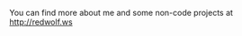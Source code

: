 You can find more about me and some non-code projects at http://redwolf.ws

<!---
STrRedWolf/STrRedWolf is a ✨ special ✨ repository because its `README.md` (this file) appears on your GitHub profile.
You can click the Preview link to take a look at your changes.
--->
